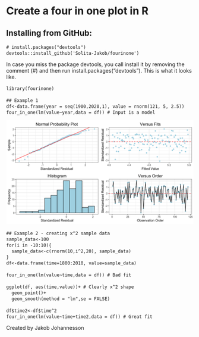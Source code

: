 Create a four in one plot in R
==============================

Installing from GitHub:
-----------------------

    # install.packages("devtools")
    devtools::install_github('Solita-Jakob/fourinone')

In case you miss the package devtools, you call install it by removing
the comment (\#) and then run install.packages(“devtools”). This is what
it looks like.

    library(fourinone)

    ## Example 1
    df<-data.frame(year = seq(1900,2020,1), value = rnorm(121, 5, 2.5))
    four_in_one(lm(value~year,data = df)) # Input is a model

![Four\_in\_one\_plot](fourinone.png)

    ## Example 2 - creating x^2 sample data
    sample_data<-100
    for(i in -10:10){
      sample_data<-c(rnorm(10,i^2,20), sample_data)
    }
    df<-data.frame(time=1800:2010, value=sample_data)

    four_in_one(lm(value~time,data = df)) # Bad fit

    ggplot(df, aes(time,value))+ # Clearly x^2 shape
      geom_point()+
      geom_smooth(method = "lm",se = FALSE)
      
    df$time2<-df$time^2 
    four_in_one(lm(value~time+time2,data = df)) # Great fit

Created by Jakob Johannesson
